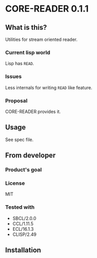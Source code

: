 # CORE-READER 0.1.1
## What is this?
Utilities for stream oriented reader.

### Current lisp world
Lisp has `READ`.
### Issues
Less internals for writing `READ` like feature.
### Proposal
CORE-READER provides it.
## Usage
See spec file.
## From developer

### Product's goal

### License
MIT

### Tested with
* SBCL/2.0.0
* CCL/1.11.5
* ECL/16.1.3
* CLISP/2.49

## Installation

